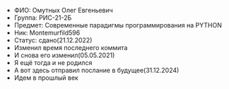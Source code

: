 - ФИО: Омутных Олег Евгеньевич
- Группа: РИС-21-2Б
- Предмет: Современные парадигмы программирования на PYTHON
- Ник: Montemurfild596
- Статус: сдано(21.12.2022)
- Изменил время последнего коммита
- И снова его изменил(05.05.2021)
- Я ещё тогда и не родился
- А вот здесь отправил послание в будущее(31.12.2024)
- Идем в прошлый век